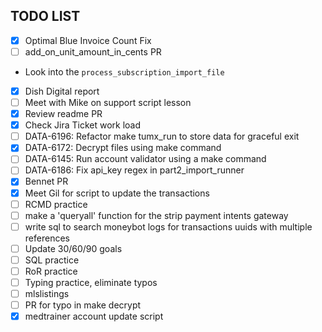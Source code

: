 ## TODO LIST
- [x] Optimal Blue Invoice Count Fix
- [ ] add_on_unit_amount_in_cents PR
* Look into the `process_subscription_import_file`
- [x] Dish Digital report
- [ ] Meet with Mike on support script lesson
- [x] Review readme PR
- [x] Check Jira Ticket work load
- [ ] DATA-6196: Refactor make tumx_run to store data for graceful exit
- [x] DATA-6172: Decrypt files using make command
- [ ] DATA-6145: Run account validator using a make command
- [ ] DATA-6186: Fix api_key regex in part2_import_runner
- [x] Bennet PR
- [x] Meet Gil for script to update the transactions
- [ ] RCMD practice
- [ ] make a 'queryall' function for the strip payment intents gateway
- [ ] write sql to search moneybot logs for transactions uuids with multiple references
- [ ] Update 30/60/90 goals
- [ ] SQL practice
- [ ] RoR practice
- [ ] Typing practice, eliminate typos
- [ ] mlslistings
- [ ] PR for typo in make decrypt
- [x] medtrainer account update script
